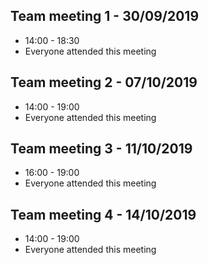 ## Team meeting 1 - 30/09/2019
- 14:00 - 18:30
- Everyone attended this meeting

## Team meeting 2 - 07/10/2019

- 14:00 - 19:00
- Everyone attended this meeting

## Team meeting 3 - 11/10/2019

- 16:00 - 19:00
- Everyone attended this meeting

## Team meeting 4 - 14/10/2019

- 14:00 - 19:00
- Everyone attended this meeting
